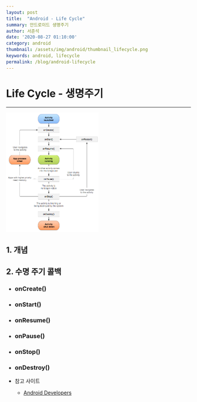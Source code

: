 ```yaml
---
layout: post
title:  "Android - Life Cycle"
summary: 안드로이드 생명주기
author: 서준석
date: '2020-08-27 01:10:00'
category: android
thumbnail: /assets/img/android/thumbnail_lifecycle.png
keywords: android, lifecycle
permalink: /blog/android-lifecycle
---
```

# Life Cycle - 생명주기

<hr/>
<img src="../assets/img/android/activity_lifecycle.png" width=50%/>

## 1. 개념
## 2. 수명 주기 콜백
* ### onCreate()
* ### onStart()
* ### onResume()
* ### onPause()
* ### onStop()
* ### onDestroy()


* 참고 사이트
  * [Android Developers](https://developer.android.com/guide/components/activities/activity-lifecycle?hl=ko)